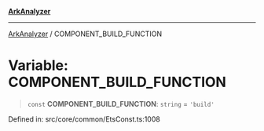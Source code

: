 [**ArkAnalyzer**](../README.md)

***

[ArkAnalyzer](../globals.md) / COMPONENT\_BUILD\_FUNCTION

# Variable: COMPONENT\_BUILD\_FUNCTION

> `const` **COMPONENT\_BUILD\_FUNCTION**: `string` = `'build'`

Defined in: src/core/common/EtsConst.ts:1008
